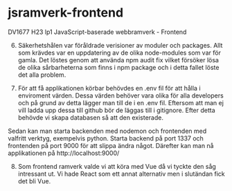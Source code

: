 # jsramverk-frontend
DV1677 H23 lp1 JavaScript-baserade webbramverk - Frontend

6. Säkerhetshålen var föråldrade verisioner av moduler och packages. Allt som krävdes var en uppdatering av de olika node-modules som var för gamla. Det löstes genom att använda npm audit fix vilket försöker lösa de olika sårbarheterna som finns i npm package och i detta fallet löste det alla problem.

7. För att få applikationen körbar behövdes en .env fil för att hålla i enviroment värden. Dessa värden behöver vara olika för alla developers och på grund av detta lägger man till de i en .env fil. Eftersom att man ej vill ladda upp dessa till github bör de läggas till i gitignore. Efter detta behövde vi skapa databasen så att den existerade. 

Sedan kan man starta backenden med nodemon och frontenden med valfritt verktyg, exempelvis python. Starta backend på port 1337 och frontenden på port 9000 för att slippa ändra något. Därefter kan man nå applikationen på http://localhost:9000/

8. Som frontend ramverk valde vi att köra med Vue då vi tyckte den såg intressant ut. Vi hade React som ett annat alternativ men i slutändan fick det bli Vue.
